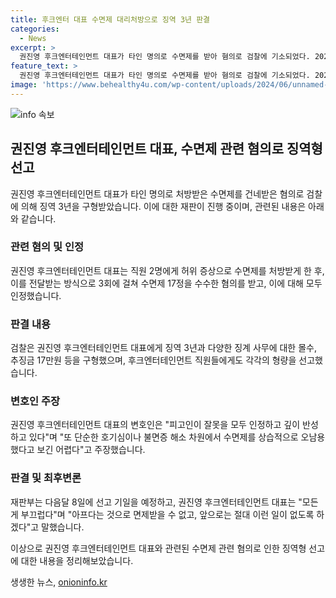 ```yaml
---
title: 후크엔터 대표 수면제 대리처방으로 징역 3년 판결
categories:
  - News
excerpt: >
  권진영 후크엔터테인먼트 대표가 타인 명의로 수면제를 받아 혐의로 검찰에 기소되었다. 2022년 1~7월 동안 직원들에게 허위 증상으로 수면제를 얻는 방식으로 17정을 받았으며, 이를 자신이 뇌경색으로 인한 마비 증상을 치료하기 위해 사용했다고 주장했다. 검찰은 권 대표에게 징역 3년과 징계 사무에 대한 몰수, 추징금 17만원을 구형했고, 후크엔터테인먼트 직원들에게도 형량을 선고했다. 권 대표는 모든 것을 부끄러워하며 진심으로 반성한다고 밝혔고, 변호인은 대리처방을 부탁한 것은 치료 목적이었다고 주장했다.
feature_text: >
  권진영 후크엔터테인먼트 대표가 타인 명의로 수면제를 받아 혐의로 검찰에 기소되었다. 2022년 1~7월 동안 직원들에게 허위 증상으로 수면제를 얻는 방식으로 17정을 받았으며, 이를 자신이 뇌경색으로 인한 마비 증상을 치료하기 위해 사용했다고 주장했다. 검찰은 권 대표에게 징역 3년과 징계 사무에 대한 몰수, 추징금 17만원을 구형했고, 후크엔터테인먼트 직원들에게도 형량을 선고했다. 권 대표는 모든 것을 부끄러워하며 진심으로 반성한다고 밝혔고, 변호인은 대리처방을 부탁한 것은 치료 목적이었다고 주장했다.
image: 'https://www.behealthy4u.com/wp-content/uploads/2024/06/unnamed-file.png'
---
```


<p><img src="https://www.behealthy4u.com/wp-content/uploads/2024/06/unnamed-file.png" alt="info 속보" /></p>

<h2 data-ke-size="size26">권진영 후크엔터테인먼트 대표, 수면제 관련 혐의로 징역형 선고</h2>

<p data-ke-size="size16">권진영 후크엔터테인먼트 대표가 타인 명의로 처방받은 수면제를 건네받은 혐의로 검찰에 의해 징역 3년을 구형받았습니다. 이에 대한 재판이 진행 중이며, 관련된 내용은 아래와 같습니다.</p>

<h3 data-ke-size="size20">관련 혐의 및 인정</h3>

<p data-ke-size="size16">권진영 후크엔터테인먼트 대표는 직원 2명에게 허위 증상으로 수면제를 처방받게 한 후, 이를 전달받는 방식으로 3회에 걸쳐 수면제 17정을 수수한 혐의를 받고, 이에 대해 모두 인정했습니다.</p>

<h3 data-ke-size="size20">판결 내용</h3>

<p data-ke-size="size16">검찰은 권진영 후크엔터테인먼트 대표에게 징역 3년과 다양한 징계 사무에 대한 몰수, 추징금 17만원 등을 구형했으며, 후크엔터테인먼트 직원들에게도 각각의 형량을 선고했습니다.</p>

<h3 data-ke-size="size20">변호인 주장</h3>

<p data-ke-size="size16">권진영 후크엔터테인먼트 대표의 변호인은 "피고인이 잘못을 모두 인정하고 깊이 반성하고 있다"며 "또 단순한 호기심이나 불면증 해소 차원에서 수면제를 상습적으로 오남용했다고 보긴 어렵다"고 주장했습니다.</p>

<h3 data-ke-size="size20">판결 및 최후변론</h3>

<p data-ke-size="size16">재판부는 다음달 8일에 선고 기일을 예정하고, 권진영 후크엔터테인먼트 대표는 "모든 게 부끄럽다"며 "아프다는 것으로 면제받을 수 없고, 앞으로는 절대 이런 일이 없도록 하겠다"고 말했습니다.</p>

<p>이상으로 권진영 후크엔터테인먼트 대표와 관련된 수면제 관련 혐의로 인한 징역형 선고에 대한 내용을 정리해보았습니다.</p>
생생한 뉴스, <a href="https://onioninfo.kr" rel="dofollow">onioninfo.kr</a>


